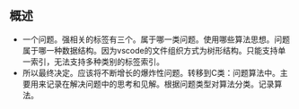 ## 概述

* 一个问题。强相关的标签有三个。属于哪一类问题。使用哪些算法思想。问题属于哪一种数据结构。因为vscode的文件组织方式为树形结构。只能支持单一索引，无法支持多种类别的标签索引。
* 所以最终决定。应该将不断增长的爆炸性问题。转移到C类：问题算法中。主要用来记录在解决问题中的思考和见解。根据问题类型对算法分类。记录算法。


